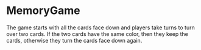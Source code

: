 # MemoryGame
The game starts with all the cards face down and players take turns to turn over two cards. If the two cards have the same color, then they keep the cards, otherwise they turn the cards face down again.
